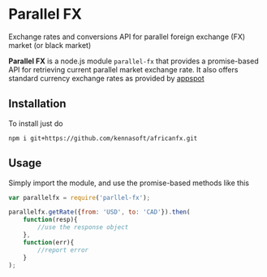 # Parallel FX
Exchange rates and conversions API for parallel foreign exchange (FX) market (or black market)

**Parallel FX** is a node.js module `parallel-fx` that provides a promise-based API for retrieving current parallel market exchange rate. It also offers standard currency exchange rates as provided by [appspot](http://rate-exchange-1.appspot.com/)

## Installation
To install just do 
```
npm i git+https://github.com/kennasoft/africanfx.git
```

## Usage
Simply import the module, and use the promise-based methods like this

```js
var parallelfx = require('parllel-fx');

parallelfx.getRate({from: 'USD', to: 'CAD'}).then(
    function(resp){
        //use the response object
    },
    function(err){
        //report error
    }
);
```

